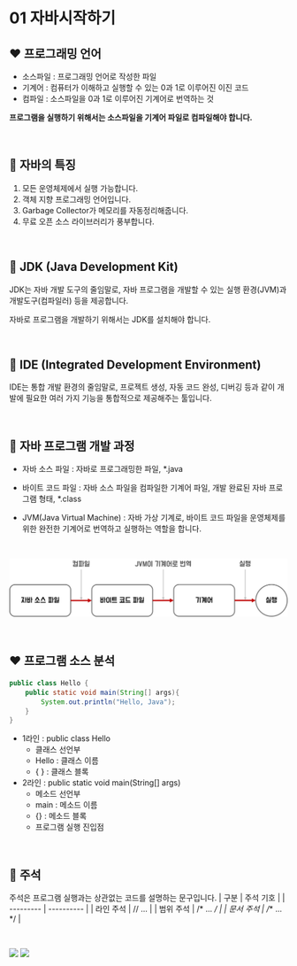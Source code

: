 # 01 자바시작하기  

##  :heart: 프로그래밍 언어

- 소스파일 : 프로그래밍 언어로 작성한 파일
- 기계어 : 컴퓨터가 이해하고 실행할 수 있는 0과 1로 이루어진 이진 코드
- 컴파일 : 소스파일을 0과 1로 이루어진 기계어로 번역하는 것  

**프로그램을 실행하기 위해서는 소스파일을 기계어 파일로 컴파일해야 합니다.**

<br/>

## :yellow_heart: 자바의 특징

1. 모든 운영체제에서 실행 가능합니다.
2. 객체 지향 프로그래밍 언어입니다.
3. Garbage Collector가 메모리를 자동정리해줍니다.
4.  무료 오픈 소스 라이브러리가 풍부합니다.

<br/>

## :green_heart: JDK (Java Development Kit)

JDK는 자바 개발 도구의 줄임말로, 자바 프로그램을 개발할 수 있는 실행 환경(JVM)과 개발도구(컴파일러) 등을 제공합니다.  

자바로 프로그램을 개발하기 위해서는 JDK를 설치해야 합니다.

<br/>


## :blue_heart: IDE (Integrated Development Environment)

IDE는 통합 개발 환경의 줄임말로, 프로젝트 생성, 자동 코드 완성, 디버깅 등과 같이 개발에 필요한 여러 가지 기능을 통합적으로 제공해주는 툴입니다.

<br/>

## :purple_heart: 자바 프로그램 개발 과정

- 자바 소스 파일 : 자바로 프로그래밍한 파일, *.java

- 바이트 코드 파일 : 자바 소스 파일을 컴파일한 기계어 파일, 개발 완료된 자바 프로그램 형태, *.class

- JVM(Java Virtual Machine) : 자바 가상 기계로, 바이트 코드 파일을 운영체제를 위한 완전한 기계어로 번역하고 실행하는 역할을 합니다.

<br/>

![자바 프로그램](images/자바프로그램.png)


<br/>


## :heart: ​프로그램 소스 분석

``` java
public class Hello {
    public static void main(String[] args){
        System.out.println("Hello, Java");
    }
}
```

- 1라인 : public class Hello
  - 클래스 선언부
  - Hello : 클래스 이름
  - { } : 클래스 블록
- 2라인 : public static void main(String[] args)
  - 메소드 선언부
  - main : 메소드 이름
  - {} : 메소드 블록
  - 프로그램 실행 진입점

<br/>

## :yellow_heart: 주석

주석은 프로그램 실행과는 상관없는 코드를 설명하는 문구입니다.
| 구분      | 주석 기호  |
| --------- | ---------- |
| 라인 주석 | // ...     |
| 범위 주석 | /* ... */  |
| 문서 주석 | /** ... */ |


<br/>


<img src = "https://img.shields.io/badge/license-%ED%98%BC%EC%9E%90%20%EA%B3%B5%EB%B6%80%ED%95%98%EB%8A%94%20%EC%9E%90%EB%B0%94-red" /> <img src="https://img.shields.io/badge/update%20date-2021.07.28-green" />

